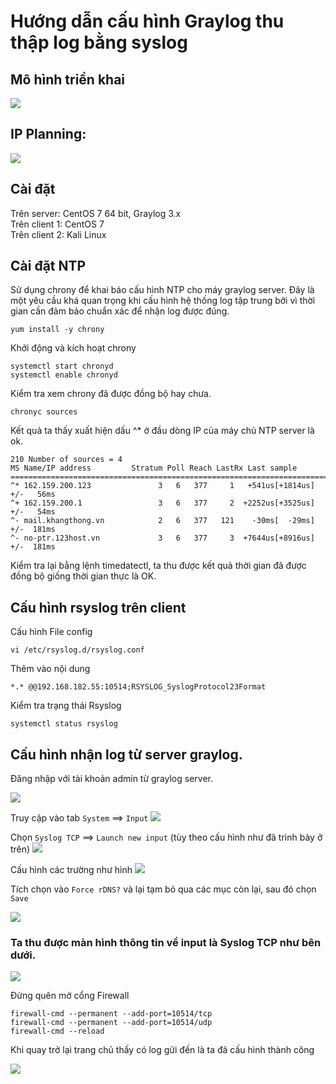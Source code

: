 # Hướng dẫn cấu hình Graylog thu thập log bằng syslog

## Mô hình triển khai  
<img src="https://i.imgur.com/hkBq0cX.png">

## IP Planning:  
<img src="https://i.imgur.com/dH1uJI2.png">

## Cài đặt
Trên server: CentOS 7 64 bit, Graylog 3.x  
Trên client 1: CentOS 7  
Trên client 2: Kali Linux

## Cài đặt NTP
Sử dụng chrony để khai báo cấu hình NTP cho máy graylog server. Đây là một yêu cầu khá quan trọng khi cấu hình hệ thống log tập trung bởi vì thời gian cần đảm bảo chuẩn xác để nhận log được đúng.
```
yum install -y chrony
```

Khởi động và kích hoạt chrony
```
systemctl start chronyd
systemctl enable chronyd
```
Kiểm tra xem chrony đã được đồng bộ hay chưa.
```
chronyc sources
```
Kết quả ta thấy xuất hiện dấu ^* ở đầu dòng IP của máy chủ NTP server là ok.
```
210 Number of sources = 4
MS Name/IP address         Stratum Poll Reach LastRx Last sample
===============================================================================
^* 162.159.200.123               3   6   377     1   +541us[+1814us] +/-   56ms
^+ 162.159.200.1                 3   6   377     2  +2252us[+3525us] +/-   54ms
^- mail.khangthong.vn            2   6   377   121    -30ms[  -29ms] +/-  181ms
^- no-ptr.123host.vn             3   6   377     3  +7644us[+8916us] +/-  181ms

```
Kiểm tra lại bằng lệnh timedatectl, ta thu được kết quả thời gian đã được đồng bộ giống thời gian thực là OK.


## Cấu hình rsyslog trên client
Cấu hình File config
```
vi /etc/rsyslog.d/rsyslog.conf
```
Thêm vào nội dung
```
*.* @@192.168.182.55:10514;RSYSLOG_SyslogProtocol23Format
```
Kiểm tra trạng thái Rsyslog
```
systemctl status rsyslog
```

## Cấu hình nhận log từ server graylog.
Đăng nhập với tài khoản admin từ graylog server.

<img src="https://i.imgur.com/0eSG9ow.png">

Truy cập vào tab `System` ==> `Input`
<img src="https://i.imgur.com/GkpnnZP.png">


Chọn `Syslog TCP` ==> `Launch new input` (tùy theo cấu hình như đã trình bày ở trên)
<img src="https://i.imgur.com/3a1iPAf.png">

Cấu hình các trường như hình
<img src="https://i.imgur.com/0L2cROt.png">

Tích chọn vào `Force rDNS?` và lại tạm bỏ qua các mục còn lại, sau đó chọn `Save`

<img src="https://i.imgur.com/rIIlaYL.png">

### Ta thu được màn hình thông tin về input là Syslog TCP như bên dưới.

<img src="https://i.imgur.com/b5oW9mt.png">

Đừng quên mở cổng Firewall

```
firewall-cmd --permanent --add-port=10514/tcp
firewall-cmd --permanent --add-port=10514/udp
firewall-cmd --reload
```
Khi quay  trở lại trang chủ thấy có log gửi đến là ta đã cấu hình thành công

<img src="https://i.imgur.com/oEZORhc.png">